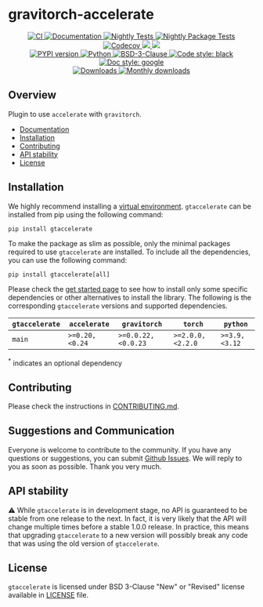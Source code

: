 # gravitorch-accelerate

<p align="center">
    <a href="https://github.com/durandtibo/gravitorch-accelerate/actions">
        <img alt="CI" src="https://github.com/durandtibo/gravitorch-accelerate/workflows/CI/badge.svg">
    </a>
    <a href="https://durandtibo.github.io/gravitorch-accelerate/">
        <img alt="Documentation" src="https://github.com/durandtibo/gravitorch-accelerate/workflows/Documentation/badge.svg">
    </a>
    <a href="https://github.com/durandtibo/gravitorch-accelerate/actions">
        <img alt="Nightly Tests" src="https://github.com/durandtibo/gravitorch-accelerate/workflows/Nightly%20Tests/badge.svg">
    </a>
    <a href="https://github.com/durandtibo/gravitorch-accelerate/actions">
        <img alt="Nightly Package Tests" src="https://github.com/durandtibo/gravitorch-accelerate/workflows/Nightly%20Package%20Tests/badge.svg">
    </a>
    <br/>
    <a href="https://codecov.io/gh/durandtibo/gravitorch-accelerate">
        <img alt="Codecov" src="https://codecov.io/gh/durandtibo/gravitorch-accelerate/branch/main/graph/badge.svg">
    </a>
    <a href="https://codeclimate.com/github/durandtibo/gravitorch-accelerate/maintainability">
        <img src="https://api.codeclimate.com/v1/badges/d7b549a77d7869aa1349/maintainability" />
    </a>
    <a href="https://codeclimate.com/github/durandtibo/gravitorch-accelerate/test_coverage">
        <img src="https://api.codeclimate.com/v1/badges/d7b549a77d7869aa1349/test_coverage" />
    </a>
    <br/>
    <a href="https://pypi.org/project/gtaccelerate/">
        <img alt="PYPI version" src="https://img.shields.io/pypi/v/gravitorch-accelerate">
    </a>
    <a href="https://pypi.org/project/gtaccelerate/">
        <img alt="Python" src="https://img.shields.io/pypi/pyversions/gravitorch-accelerate.svg">
    </a>
    <a href="https://opensource.org/licenses/BSD-3-Clause">
        <img alt="BSD-3-Clause" src="https://img.shields.io/pypi/l/gtaccelerate">
    </a>
    <a href="https://github.com/psf/black">
        <img  alt="Code style: black" src="https://img.shields.io/badge/code%20style-black-000000.svg">
    </a>
    <a href="https://google.github.io/styleguide/pyguide.html#s3.8-comments-and-docstrings">
        <img  alt="Doc style: google" src="https://img.shields.io/badge/%20style-google-3666d6.svg">
    </a>
    <br/>
    <a href="https://pepy.tech/project/gtaccelerate">
        <img  alt="Downloads" src="https://static.pepy.tech/badge/gtaccelerate">
    </a>
    <a href="https://pepy.tech/project/gtaccelerate">
        <img  alt="Monthly downloads" src="https://static.pepy.tech/badge/gtaccelerate/month">
    </a>
    <br/>
</p>

## Overview

Plugin to use `accelerate` with `gravitorch`.

- [Documentation](https://durandtibo.github.io/gtaccelerate/)
- [Installation](#installation)
- [Contributing](#contributing)
- [API stability](#api-stability)
- [License](#license)

## Installation

We highly recommend installing
a [virtual environment](https://packaging.python.org/guides/installing-using-pip-and-virtual-environments/).
`gtaccelerate` can be installed from pip using the following command:

```shell
pip install gtaccelerate
```

To make the package as slim as possible, only the minimal packages required to use `gtaccelerate`
are
installed.
To include all the dependencies, you can use the following command:

```shell
pip install gtaccelerate[all]
```

Please check the [get started page](https://durandtibo.github.io/gtaccelerate/get_started) to see
how to install only some specific dependencies or other alternatives to install the library.
The following is the corresponding `gtaccelerate` versions and supported dependencies.

| `gtaccelerate` | `accelerate`   | `gravitorch`       | `torch`          | `python`      |
|----------------|----------------|--------------------|------------------|---------------|
| `main`         | `>=0.20,<0.24` | `>=0.0.22,<0.0.23` | `>=2.0.0,<2.2.0` | `>=3.9,<3.12` |

<sup>*</sup> indicates an optional dependency

## Contributing

Please check the instructions in [CONTRIBUTING.md](.github/CONTRIBUTING.md).

## Suggestions and Communication

Everyone is welcome to contribute to the community.
If you have any questions or suggestions, you can
submit [Github Issues](https://github.com/durandtibo/gtaccelerate/issues).
We will reply to you as soon as possible. Thank you very much.

## API stability

:warning: While `gtaccelerate` is in development stage, no API is guaranteed to be stable from one
release to the next.
In fact, it is very likely that the API will change multiple times before a stable 1.0.0 release.
In practice, this means that upgrading `gtaccelerate` to a new version will possibly break any code
that was using the old version of `gtaccelerate`.

## License

`gtaccelerate` is licensed under BSD 3-Clause "New" or "Revised" license available
in [LICENSE](LICENSE) file.
